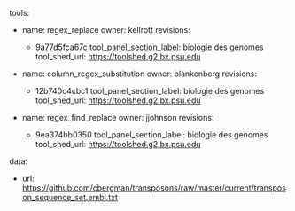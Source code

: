 tools:
- name: regex_replace
  owner: kellrott
  revisions:
  - 9a77d5fca67c
  tool_panel_section_label: biologie des genomes
  tool_shed_url: https://toolshed.g2.bx.psu.edu

- name: column_regex_substitution
  owner: blankenberg
  revisions:
  - 12b740c4cbc1
  tool_panel_section_label: biologie des genomes
  tool_shed_url: https://toolshed.g2.bx.psu.edu

- name: regex_find_replace
  owner: jjohnson
  revisions:
  - 9ea374bb0350
  tool_panel_section_label: biologie des genomes
  tool_shed_url: https://toolshed.g2.bx.psu.edu
  
data:
- url: https://github.com/cbergman/transposons/raw/master/current/transposon_sequence_set.embl.txt

